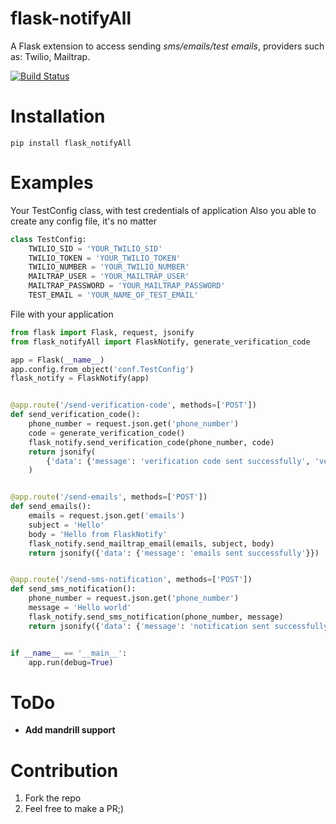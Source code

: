 # flask-notifyAll

A Flask extension to access sending *sms/emails/test emails*, providers such as: Twilio, Mailtrap.

[![Build Status](https://travis-ci.org/MichaelYusko/flask-notifyAll.svg?branch=master)](https://travis-ci.org/MichaelYusko/flask-notifyAll)

Installation
=================================
```
pip install flask_notifyAll
```

Examples
========
Your TestConfig class, with test credentials of application
Also you able to create any config file, it's no matter
```python
class TestConfig:
    TWILIO_SID = 'YOUR_TWILIO_SID'
    TWILIO_TOKEN = 'YOUR_TWILIO_TOKEN'
    TWILIO_NUMBER = 'YOUR_TWILIO_NUMBER'
    MAILTRAP_USER = 'YOUR_MAILTRAP_USER'
    MAILTRAP_PASSWORD = 'YOUR_MAILTRAP_PASSWORD'
    TEST_EMAIL = 'YOUR_NAME_OF_TEST_EMAIL'
```

File with your application
```python
from flask import Flask, request, jsonify
from flask_notifyAll import FlaskNotify, generate_verification_code

app = Flask(__name__)
app.config.from_object('conf.TestConfig')
flask_notify = FlaskNotify(app)


@app.route('/send-verification-code', methods=['POST'])
def send_verification_code():
    phone_number = request.json.get('phone_number')
    code = generate_verification_code()
    flask_notify.send_verification_code(phone_number, code)
    return jsonify(
        {'data': {'message': 'verification code sent successfully', 'verification_code': code}}
    )


@app.route('/send-emails', methods=['POST'])
def send_emails():
    emails = request.json.get('emails')
    subject = 'Hello'
    body = 'Hello from FlaskNotify'
    flask_notify.send_mailtrap_email(emails, subject, body)
    return jsonify({'data': {'message': 'emails sent successfully'}})


@app.route('/send-sms-notification', methods=['POST'])
def send_sms_notification():
    phone_number = request.json.get('phone_number')
    message = 'Hello world'
    flask_notify.send_sms_notification(phone_number, message)
    return jsonify({'data': {'message': 'notification sent successfully'}})


if __name__ == '__main__':
    app.run(debug=True)


```

ToDo
====
* **Add mandrill support**

Contribution
=================================
1. Fork the repo
2. Feel free to make a PR;)